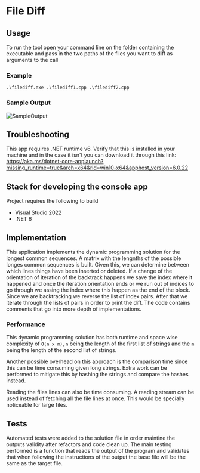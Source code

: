 # File Diff

## Usage
To run the tool open your command line on the folder containing the executable and pass in the two paths of the files you want to diff as arguments to the call
### Example
```
.\filediff.exe .\filediff1.cpp .\filediff2.cpp
```

### Sample Output
![SampleOutput](https://github.com/user-attachments/assets/af350f8e-422e-42ce-af58-dec401d9be97)


## Troubleshooting
This app requires .NET runtime v6. Verify that this is installed in your machine and in the case it isn't you can download it through this link: https://aka.ms/dotnet-core-applaunch?missing_runtime=true&arch=x64&rid=win10-x64&apphost_version=6.0.22

## Stack for developing the console app
Project requires the following to build
- Visual Studio 2022
- .NET 6

## Implementation
This application implements the dynamic programming solution for the longest common sequences. A matrix with the lengnths of the possible longes common sequences is built. Given this, we can determine between which lines things have been inserted or deleted. If a change of the orientation of iteration of the backtrack happens we save the index where it happened and once the iteration orientation ends or we run out of indices to go through we assing the index where this happen as the end of the block. Since we are backtracking we reverse the list of index pairs. After that we iterate through the lists of pairs in order to print the diff. The code contains comments that go into more depth of implementations.

### Performance
This dynamic programming solution has both runtime and space wise complexity of `O(n x m)`, `n` being the length of the first list of strings and the `m` being the length of the second list of strings.

Another possible overhead on this approach is the comparison time since this can be time consuming given long strings. Extra work can be performed to mitigate this by hashing the strings and compare the hashes instead.

Reading the files lines can also be time consuming. A reading stream can be used instead of fetching all the file lines at once. This would be specially noticeable for large files.

## Tests
Automated tests were added to the solution file in order maintine the outputs validity after refactors and code clean up.
The main testing performed is a function that reads the output of the program and validates that when following the instructions of the output the base file will be the same as the target file.
